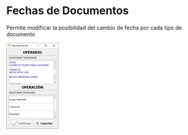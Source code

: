 # Fechas de Documentos

Permite modificar la posibilidad del cambio de fecha por cada tipo de documento

![](../../../.gitbook/assets/image%20%28293%29.png)

